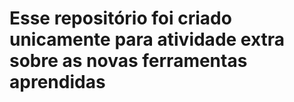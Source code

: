 # Esse repositório foi criado unicamente para atividade extra sobre as novas ferramentas aprendidas
